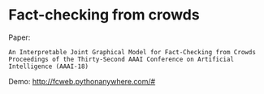 # Fact-checking from crowds

Paper:
```
An Interpretable Joint Graphical Model for Fact-Checking from Crowds
Proceedings of the Thirty-Second AAAI Conference on Artificial Intelligence (AAAI-18)
```

Demo: http://fcweb.pythonanywhere.com/#
